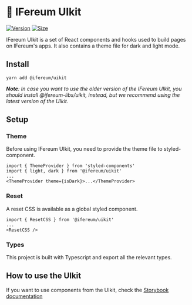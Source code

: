 # 🥞 IFereum UIkit

[![Version](https://img.shields.io/npm/v/@ifereum/uikit)](https://www.npmjs.com/package/@ifereum/uikit) [![Size](https://img.shields.io/bundlephobia/min/@ifereum/uikit)](https://www.npmjs.com/package/@ifereum/uikit)

IFereum UIkit is a set of React components and hooks used to build pages on IFereum's apps. It also contains a theme file for dark and light mode.

## Install

`yarn add @ifereum/uikit`

***Note**: In case you want to use the older version of the IFereum UIkit, you should install @ifereum-libs/uikit, instead, but we recommend using the latest version of the UIkit.*


## Setup

### Theme

Before using IFereum UIkit, you need to provide the theme file to styled-component.

```
import { ThemeProvider } from 'styled-components'
import { light, dark } from '@ifereum/uikit'
...
<ThemeProvider theme={isDark}>...</ThemeProvider>
```

### Reset

A reset CSS is available as a global styled component.

```
import { ResetCSS } from '@ifereum/uikit'
...
<ResetCSS />
```

### Types

This project is built with Typescript and export all the relevant types.

## How to use the UIkit

If you want to use components from the UIkit, check the [Storybook documentation](https://ifereum.github.io/ifereum-uikit/)

